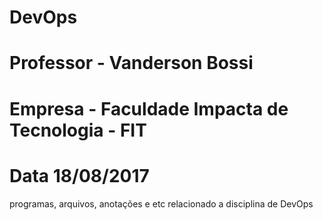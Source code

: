 # DevOps
# Professor - Vanderson Bossi
# Empresa - Faculdade Impacta de Tecnologia - FIT
# Data 18/08/2017

programas, arquivos, anotações  e etc relacionado a disciplina de DevOps
